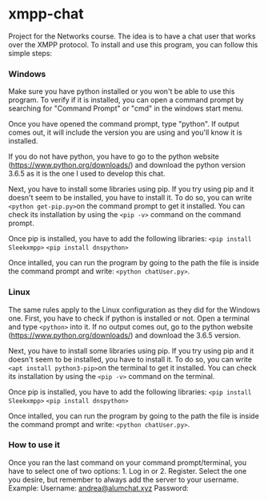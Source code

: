 # xmpp-chat
Project for the Networks course. The idea is to have a chat user that works over the XMPP protocol.
To install and use this program, you can follow this simple steps:

### Windows
Make sure you have python installed or you won't be able to use this program. To verify if it is installed, you can open a command prompt by searching for "Command Prompt" or "cmd" in the windows start menu.

Once you have opened the command prompt, type "python". If output comes out, it will include the version you are using and you'll know it is installed.

If you do not have python, you have to go to the python website (https://www.python.org/downloads/) and download the python version 3.6.5 as it is the one I used to develop this chat. 

Next, you have to install some libraries using pip. If you try using pip and it doesn't seem to be installed, you have to install it. To do so, you can write `<python get-pip.py>`on the command prompt to get it installed. You can check its installation by using the `<pip -v>` command on the command prompt.

Once pip is installed, you have to add the following libraries:
`<pip install Sleekxmpp>`
`<pip install dnspython>`

Once intalled, you can run the program by going to the path the file is inside the command prompt and write: `<python chatUser.py>`.

### Linux
The same rules apply to the Linux configuration as they did for the Windows one. First, you have to check if python is installed or not. Open a terminal and type `<python>` into it. If no output comes out, go to the python website (https://www.python.org/downloads/) and download the 3.6.5 version. 

Next, you have to install some libraries using pip. If you try using pip and it doesn't seem to be installed, you have to install it. To do so, you can write `<apt install python3-pip>`on the terminal to get it installed. You can check its installation by using the `<pip -v>` command on the terminal.

Once pip is installed, you have to add the following libraries:
`<pip install Sleekxmpp>`
`<pip install dnspython>`

Once intalled, you can run the program by going to the path the file is inside the command prompt and write: `<python chatUser.py>`.

### How to use it
Once you ran the last command on your command prompt/terminal, you have to select one of two options: 1. Log in or 2. Register. Select the one you desire, but remember to always add the server to your username. Example:
Username: andrea@alumchat.xyz
Password: <password>
